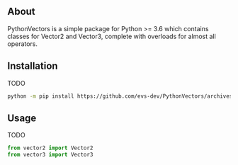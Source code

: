 ## About

PythonVectors is a simple package for Python >= 3.6 which contains classes for Vector2 and Vector3, complete with overloads for almost all operators.

## Installation

TODO

```bash
python -m pip install https://github.com/evs-dev/PythonVectors/archives/v1.0.tar.gz
```

## Usage

TODO

```python
from vector2 import Vector2
from vector3 import Vector3
```
